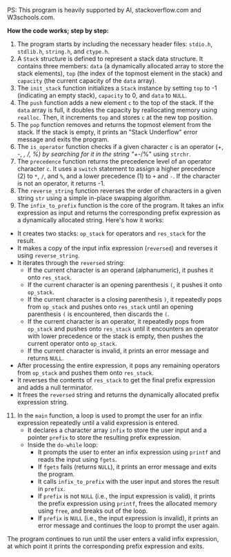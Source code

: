 PS: This program is heavily supported by AI, stackoverflow.com and W3schools.com. 

**How the code works; step by step:**

1. The program starts by including the necessary header files: `stdio.h`, `stdlib.h`, `string.h`, and `ctype.h`.
2. A `Stack` structure is defined to represent a stack data structure. It contains three members: `data` (a dynamically allocated array to store the stack elements), `top` (the index of the topmost element in the stack)
   and `capacity` (the current capacity of the `data` array).
4. The `init_stack` function initializes a `Stack` instance by setting `top` to -1 (indicating an empty stack), `capacity` to 0, and `data` to `NULL`.
5. The `push` function adds a new element `c` to the top of the stack. If the `data` array is full, it doubles the capacity by reallocating memory using `realloc`. Then, it increments `top` and stores `c` at the new top position.
6. The `pop` function removes and returns the topmost element from the stack. If the stack is empty, it prints an "Stack Underflow" error message and exits the program.
7. The `is_operator` function checks if a given character `c` is an operator (+, -, *, /, %) by searching for it in the string "+-*/%" using `strchr`.
8. The `precedence` function returns the precedence level of an operator character `c`. It uses a `switch` statement to assign a higher precedence (2) to `*`, `/`, and `%`, and a lower precedence (1) to `+` and `-`.
   If the character is not an operator, it returns -1.
10. The `reverse_string` function reverses the order of characters in a given string `str` using a simple in-place swapping algorithm.
11. The `infix_to_prefix` function is the core of the program. It takes an infix expression as input and returns the corresponding prefix expression as a dynamically allocated string. Here's how it works:
   - It creates two stacks: `op_stack` for operators and `res_stack` for the result.
   - It makes a copy of the input infix expression (`reversed`) and reverses it using `reverse_string`.
   - It iterates through the `reversed` string:
     - If the current character is an operand (alphanumeric), it pushes it onto `res_stack`.
     - If the current character is an opening parenthesis `(`, it pushes it onto `op_stack`.
     - If the current character is a closing parenthesis `)`, it repeatedly pops from `op_stack` and pushes onto `res_stack` until an opening parenthesis `(` is encountered, then discards the `(`.
     - If the current character is an operator, it repeatedly pops from `op_stack` and pushes onto `res_stack` until it encounters an operator with lower precedence or the stack is empty, then pushes the current operator onto `op_stack`.
     - If the current character is invalid, it prints an error message and returns `NULL`.
   - After processing the entire expression, it pops any remaining operators from `op_stack` and pushes them onto `res_stack`.
   - It reverses the contents of `res_stack` to get the final prefix expression and adds a null terminator.
   - It frees the `reversed` string and returns the dynamically allocated prefix expression string.

11. In the `main` function, a loop is used to prompt the user for an infix expression repeatedly until a valid expression is entered.
    - It declares a character array `infix` to store the user input and a pointer `prefix` to store the resulting prefix expression.
    - Inside the `do-while` loop:
      - It prompts the user to enter an infix expression using `printf` and reads the input using `fgets`.
      - If `fgets` fails (returns `NULL`), it prints an error message and exits the program.
      - It calls `infix_to_prefix` with the user input and stores the result in `prefix`.
      - If `prefix` is not `NULL` (i.e., the input expression is valid), it prints the prefix expression using `printf`, frees the allocated memory using `free`, and breaks out of the loop.
      - If `prefix` is `NULL` (i.e., the input expression is invalid), it prints an error message and continues the loop to prompt the user again.

The program continues to run until the user enters a valid infix expression, at which point it prints the corresponding prefix expression and exits.
